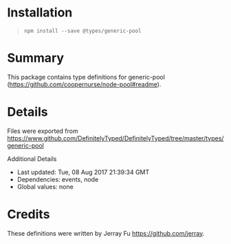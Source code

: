 # Installation
> `npm install --save @types/generic-pool`

# Summary
This package contains type definitions for generic-pool (https://github.com/coopernurse/node-pool#readme).

# Details
Files were exported from https://www.github.com/DefinitelyTyped/DefinitelyTyped/tree/master/types/generic-pool

Additional Details
 * Last updated: Tue, 08 Aug 2017 21:39:34 GMT
 * Dependencies: events, node
 * Global values: none

# Credits
These definitions were written by Jerray Fu <https://github.com/jerray>.
